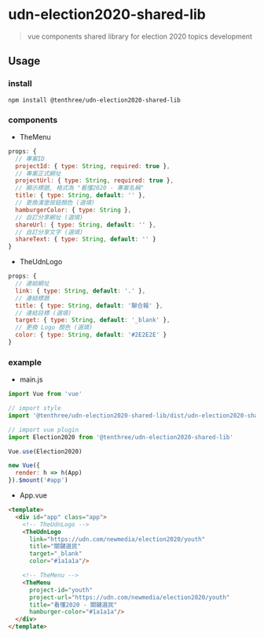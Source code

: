# udn-election2020-shared-lib

> vue components shared library for election 2020 topics development

## Usage

### install
```
npm install @tenthree/udn-election2020-shared-lib
```

### components

* TheMenu

```js
props: {
  // 專案ID
  projectId: { type: String, required: true },
  // 專案正式網址
  projectUrl: { type: String, required: true },
  // 顯示標題, 格式為 "看懂2020 - 專案名稱"
  title: { type: String, default: '' },
  // 更換漢堡按鈕顏色 (選填)
  hamburgerColor: { type: String },
  // 自訂分享網址 (選填)
  shareUrl: { type: String, default: '' },
  // 自訂分享文字 (選填)
  shareText: { type: String, default: '' }
}
```

* TheUdnLogo

```js
props: {
  // 連結網址
  link: { type: String, default: '.' },
  // 連結標題
  title: { type: String, default: '聯合報' },
  // 連結目標 (選填)
  target: { type: String, default: '_blank' },
  // 更換 Logo 顏色 (選填)
  color: { type: String, default: '#2E2E2E' }
}
```

### example

* main.js

```js
import Vue from 'vue'

// import style
import '@tenthree/udn-election2020-shared-lib/dist/udn-election2020-shared-lib.min.css'

// import vue plugin
import Election2020 from '@tenthree/udn-election2020-shared-lib'

Vue.use(Election2020)

new Vue({
  render: h => h(App)
}).$mount('#app')
```

* App.vue

```html
<template>
  <div id="app" class="app">
    <!-- TheUdnLogo -->
    <TheUdnLogo
      link="https://udn.com/newmedia/election2020/youth"
      title="關鍵選民"
      target="_blank"
      color="#1a1a1a"/>

    <!-- TheMenu -->
    <TheMenu
      project-id="youth"
      project-url="https://udn.com/newmedia/election2020/youth"
      title="看懂2020 - 關鍵選民"
      hamburger-color="#1a1a1a"/>
  </div>
</template>
```
